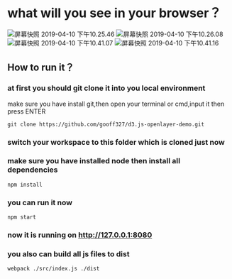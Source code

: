 
# what will you see in your browser？

![屏幕快照 2019-04-10 下午10.25.46](https://i.imgur.com/J4HL55K.png)
![屏幕快照 2019-04-10 下午10.26.08](https://i.imgur.com/pHhlBMV.png)
![屏幕快照 2019-04-10 下午10.41.07](https://i.imgur.com/Tgi6aqm.png)
![屏幕快照 2019-04-10 下午10.41.16](https://i.imgur.com/moK2i3e.png)

## How to run it？

### at first you should git clone it into you local environment

make sure you have install git,then open your terminal or cmd,input it then press ENTER

`git clone https://github.com/gooff327/d3.js-openlayer-demo.git`

### switch your workspace to this folder which is cloned just now

### make sure you have installed node then install all dependencies

`npm install`

### you can run it now

`npm start`

### now it is running on http://127.0.0.1:8080

### you also can build all js files to dist

`webpack ./src/index.js ./dist`
